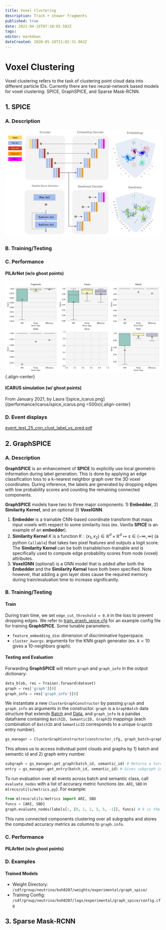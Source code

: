 ```yaml
---
title: Voxel Clustering
description: Track + shower fragments
published: true
date: 2021-04-16T07:10:03.592Z
tags: 
editor: markdown
dateCreated: 2020-05-18T21:02:31.963Z
---
```



# Voxel Clustering

Voxel clustering refers to the task of clustering point cloud data into different particle IDs. 
Currently there are two neural-network based models for voxel clustering: SPICE, GraphSPICE, and Sparse Mask-RCNN. 

## 1. SPICE

### A. Description
![spice_architecture.png](/architectures/spice_architecture.png)

### B. Training/Testing

### C. Performance
#### PILArNet (w/o ghost points)
![f32d6_boxplot.png](/performance/f32d6_boxplot.png){.align-center}

#### ICARUS simulation (w/ ghost points)
From January 2021, by Laura
![spice_icarus.png](/performance/icarus/spice_icarus.png =500x){.align-center}

### D. Event displays

[event_test_25_cnn_clust_label_vs_pred.pdf](/event_displays/event_test_25_cnn_clust_label_vs_pred.pdf)




## 2. GraphSPICE


### A. Description

**GraphSPICE** is an enhancement of **SPICE** to explicitly use local geometric information during label generation. This is done by applying an edge classification loss to a k-nearest neighbor graph over the 3D voxel coordinates. During inference, the labels are generated by dropping edges with low probability scores and counting the remaining connected components. 

**GraphSPICE** models have two to three major components: 1) **Embedder**, 2) **Similarity Kernel**, and an optional 3) **VoxelGNN**.  
 1. **Embedder** is a trainable CNN-based coordinate transform that maps input voxels with respect to some similarity loss (ex. Vanilla **SPICE** is an example of an **embedder**). 
 2. **Similarity Kernel** $K$ is a function $K: (x_1, x_2) \in \mathbb{R}^d \times \mathbb{R}^d \mapsto s \in (-\infty, \infty)$ (a python `Callable`) that takes two pixel features and outputs a logit score. The **Similarity Kernel** can be both trainable/non-trainable and is specifically used to compute edge probability scores from node (voxel) attributes. 
 3. **VoxelGNN** (optional) is a GNN model that is added after both the **Embedder** and the **Similarity Kernal** have both been specified. Note however, that adding a gnn layer does cause the required memory during train/evaluation time to increase significantly. 

### B. Training/Testing
#### Train

During train time, we set `edge_cut_threshold = 0.0` in the loss to prevent dropping edges. We refer to [train_graph_spice.cfg](/example_configs/train_graph_spice.cfg) for an example config file for training **GraphSPICE**. Some tunable parameters:

 * `feature_embedding_dim`: dimension of discriminative hyperspace. 
 * `cluster_kwargs`: arguments for the KNN graph generator (ex. $k=10$ gives a 10-neighbors graph).


#### Testing and Evaluation

Forwarding **GraphSPICE** will return `graph` and `graph_info` in the output dictionary:
```python
data_blob, res = Trainer.forward(dataset)
graph = res['graph'][0]
graph_info = res['graph_info'][0]
```
We instantiate a new `ClusterGraphConstructor` by passing `graph` and `graph_info` as arguments in the constructor. `graph` is a `GraphBatch` data structure that extends [Batch](https://pytorch-geometric.readthedocs.io/en/latest/modules/data.html) and [Data](https://pytorch-geometric.readthedocs.io/en/latest/modules/data.html), and `graph_info` is a pandas dataframe containing `BatchID, SemanticID, GraphID` mappings (each combination of `BatchID` and `SemanticID` corresponds to a unique `GraphID` entry number). 
```python
gs_manager = ClusterGraphConstructor(constructor_cfg, graph_batch=graph, graph_info=graph_info)
```
This allows us to access individual point clouds and graphs by 1) batch and semantic id and 2) graph entry number. 
```python
subgraph = gs_manager.get_graph(batch_id, semantic_id) # Returns a torch_geometric.data.Data object.
entry = gs_manager.get_entry(batch_id, semantic_id) # Gives subgraph id number (int) corresponding to given batch/semantic id
```
To run evaluation over all events across batch and semantic class, call `evaluate_nodes` with a list of accuracy metric functions (ex. `ARI`, `SBD` in `mlreco/utils/metrics.py`). For example:
```python
from mlreco/utils/metrics import ARI, SBD
funcs = [ARI, SBD]
graph.evaluate_nodes(labels[:, [0, 1, 2, 3, 5, -1]], funcs) # 5 is the default fragment label column and -1 the semantic label column.
```
This runs connected components clustering over all subgraphs and stores the computed accuracy metrics as columns to `graph.info`. 


### C. Performance

#### PILArNet (w/o ghost points)

### D. Examples

#### Trained Models
 
 * Weight Directory: `/sdf/group/neutrino/koh0207/weights/experimental/graph_spice/`
 * Training Config: `/sdf/group/neutrino/koh0207/logs/experimental/graph_spice/config.cfg`


## 3. Sparse Mask-RCNN